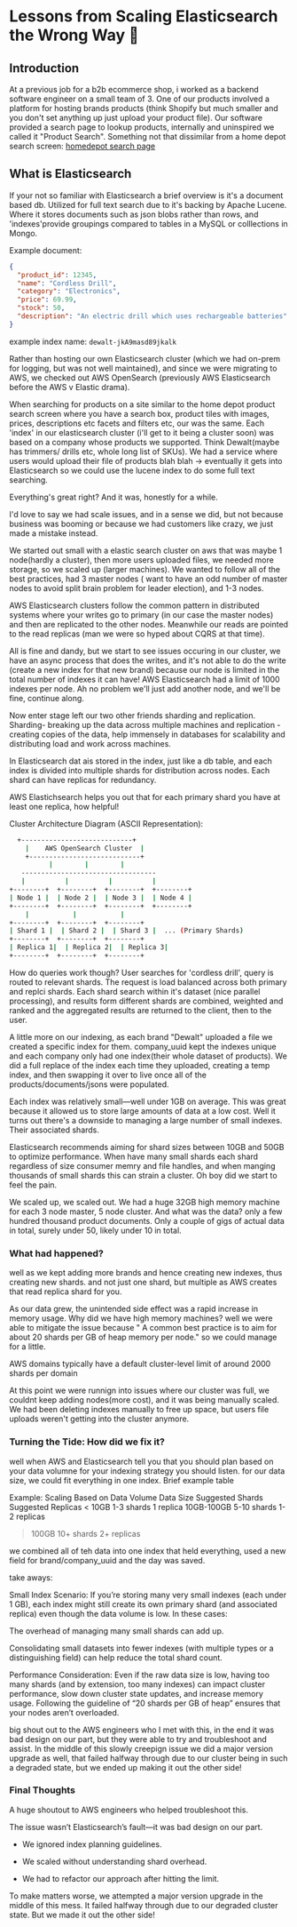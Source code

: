 # Lessons from Scaling Elasticsearch the Wrong Way 🚨

## Introduction 

At a previous job for a b2b ecommerce shop, i worked as a backend software engineer on a small team of 3. One of our products involved a platform for hosting brands products (think Shopify but much smaller and you don't set anything up just upload your product file). Our software provided a search page to lookup products, internally and uninspired we called it "Product Search". Something not that dissimilar from a home depot search screen: [homedepot search page](https://www.homedepot.com/b/Outdoors-Outdoor-Power-Equipment-Trimmers-Edgers-String-Trimmers/N-5yc1vZbx8i)

## What is Elasticsearch
If your not so familiar with Elasticsearch a brief overview is it's a document based db. Utilized for full text search due to it's backing by Apache Lucene. Where it stores documents such as json blobs rather than rows, and 'indexes'provide groupings compared to tables in a MySQL or colllections in Mongo.

Example document:
```json
{
  "product_id": 12345,
  "name": "Cordless Drill",
  "category": "Electronics",
  "price": 69.99,
  "stock": 50,
  "description": "An electric drill which uses rechargeable batteries"
}
```

example index name: `dewalt-jkA9masd89jkalk`

Rather than hosting our own Elasticsearch cluster (which we had on-prem for logging, but was not well maintained), and since we were migrating to AWS, we checked out AWS OpenSearch (previously AWS Elasticsearch before the AWS v Elastic drama).

When searching for products on a site similar to the home depot product search screen where you have a search box, product tiles with images, prices, descriptions etc facets and filters etc, our was the same. Each 'index' in our elasticsearch cluster (i'll get to it being a cluster soon) was based on a company whose products we supported. Think Dewalt(maybe has trimmers/ drills etc, whole long list of SKUs). We had a service where users would upload their file of products blah blah -> eventually it gets into Elasticsearch so we could use the lucene index to do some full text searching. 


Everything's great right? And it was, honestly for a while. 

I'd love to say we had scale issues, and in a sense we did, but not because business was booming or because we had customers like crazy, we just made a mistake instead. 

We started out small with a elastic search cluster on aws that was maybe 1 node(hardly a cluster), then more users uploaded files, we needed more storage, so we scaled up (larger machines). We wanted to follow all of the best practices, had 3 master nodes ( want to have an odd number of master nodes to avoid split brain problem for leader election), and 1-3 nodes. 

AWS Elasticsearch clusters follow the common pattern in distributed systems where your writes go to primary (in our case the master nodes) and then are replicated to the other nodes. Meanwhile our reads are pointed to the read replicas (man we were so hyped about CQRS at that time). 

All is fine and dandy, but we start to see issues occuring in our cluster, we have an async process that does the writes, and it's not able to do the write (create a new index for that new brand) because our node is limited in the total number of indexes it can have! AWS Elasticsearch had a limit of 1000 indexes per node. Ah no problem we'll just add another node, and we'll be fine, continue along. 

Now enter stage left our two other friends sharding and replication. Sharding- breaking up the data across multiple machines and replication - creating copies of the data, help immensely in databases for scalability and distributing load and work across machines. 

In Elasticsearch dat ais stored in the index, just like a db table, and each index is divided into multiple shards for distribution across nodes. Each shard can have replicas for redundancy. 

AWS Elastichsearch helps you out that for each primary shard you have at least one replica, how helpful! 

Cluster Architecture Diagram (ASCII Representation):
```sh
  +----------------------------+
    |    AWS OpenSearch Cluster  |
    +----------------------------+
          |        |        |
   ----------------------------------
   |          |          |          |
+--------+  +--------+  +--------+  +--------+
| Node 1 |  | Node 2 |  | Node 3 |  | Node 4 |
+--------+  +--------+  +--------+  +--------+
    |           |           |           
+--------+  +--------+  +--------+
| Shard 1 |  | Shard 2 |  | Shard 3 |  ... (Primary Shards)
+--------+  +--------+  +--------+
| Replica 1|  | Replica 2|  | Replica 3|
+--------+  +--------+  +--------+

```

How do queries work though? User searches for 'cordless drill', query is routed to relevant shards. The request is load balanced across both primary and replci shards. Each shard search within it's dataset (nice parallel processing), and results form different shards are combined, weighted and ranked and the aggregated results are returned to the client, then to the user. 

A little more on our indexing, as each brand "Dewalt" uploaded a file we created a specific index for them. company_uuid kept the indexes unique and each company only had one index(their whole dataset of products). We did a full replace of the index each time they uploaded, creating a temp index, and then swapping it over to live once all of the products/documents/jsons were populated. 

Each index was relatively small—well under 1GB on average. This was great because it allowed us to store large amounts of data at a low cost. Well it turns out there's a downside to managing a large number of small indexes. Their associated shards.

Elasticsearch recommends aiming for shard sizes between 10GB and 50GB to optimize performance. When have many small shards each shard regardless of size consumer memry and file handles, and when manging thousands of small shards this can strain a cluster. Oh boy did we start to feel the pain. 

We scaled up, we scaled out. We had a huge 32GB high memory machine for each 3 node master, 5 node cluster. And what was the data? only a few hundred thousand product documents. Only a couple of gigs of actual data in total, surely under 50, likely under 10 in total. 

### What had happened? 

well as we kept adding more brands and hence creating new indexes, thus creating new shards. and not just one shard, but multiple as AWS creates that read replica shard for you. 

As our data grew, the unintended side effect was a rapid increase in memory usage. Why did we have high memory machines? well we were able to mitigate the issue because " A common best practice is to aim for about 20 shards per GB of heap memory per node." so we could manage for a little. 

AWS domains typically have a default cluster-level limit of around 2000 shards per domain 

At this point we were runnign into issues where our cluster was full, we couldnt keep adding nodes(more cost), and it was being manually scaled. We had been deleting indexes manually to free up space, but users file uploads weren't getting into the cluster anymore. 

### Turning the Tide: How did we fix it?

well when AWS and Elasticsearch tell you that you should plan based on your data volumne for your indexing strategy you should listen. for our data size, we could fit everything in one index. Brief example table

Example: Scaling Based on Data Volume
Data Size	Suggested Shards	Suggested Replicas
< 10GB	1-3 shards	1 replica
10GB-100GB	5-10 shards	1-2 replicas
> 100GB	10+ shards	2+ replicas

we combined all of teh data into one index that held everything, used a new field for brand/company_uuid and the day was saved. 

take aways:

Small Index Scenario:
If you’re storing many very small indexes (each under 1 GB), each index might still create its own primary shard (and associated replica) even though the data volume is low. In these cases:

The overhead of managing many small shards can add up.

Consolidating small datasets into fewer indexes (with multiple types or a distinguishing field) can help reduce the total shard count.

Performance Consideration:
Even if the raw data size is low, having too many shards (and by extension, too many indexes) can impact cluster performance, slow down cluster state updates, and increase memory usage. Following the guideline of “20 shards per GB of heap” ensures that your nodes aren’t overloaded.

big shout out to the AWS engineers who I met with this, in the end it was bad design on our part, but they were able to try and troubleshoot and assist. In the middle of this slowly creepign issue we did a major version upgrade as well, that failed halfway through due to our cluster being in such a degraded state, but we ended up making it out the other side!

### Final Thoughts
A huge shoutout to AWS engineers who helped troubleshoot this.

The issue wasn’t Elasticsearch’s fault—it was bad design on our part.

- We ignored index planning guidelines.

- We scaled without understanding shard overhead.

- We had to refactor our approach after hitting the limit.

To make matters worse, we attempted a major version upgrade in the middle of this mess. It failed halfway through due to our degraded cluster state. But we made it out the other side!